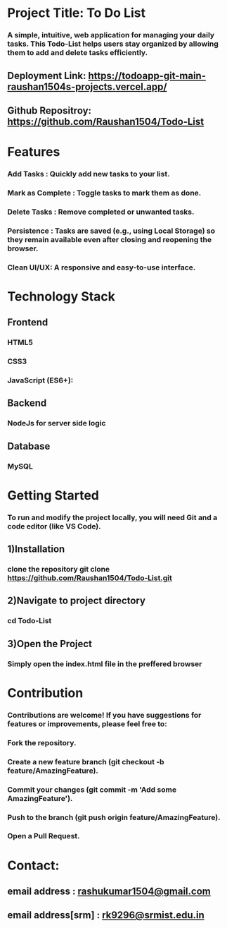 # Project Title: To Do List
### A simple, intuitive, web application for managing your daily tasks. This Todo-List helps users stay organized by allowing them to add and delete tasks efficiently.

## Deployment Link: https://todoapp-git-main-raushan1504s-projects.vercel.app/
## Github Repositroy: https://github.com/Raushan1504/Todo-List

# Features
### Add Tasks : Quickly add new tasks to your list.
### Mark as Complete : Toggle tasks to mark them as done.
### Delete Tasks : Remove completed or unwanted tasks.
### Persistence : Tasks are saved (e.g., using Local Storage) so they remain available even after closing and reopening the browser.
### Clean UI/UX: A responsive and easy-to-use interface.


# Technology Stack
## Frontend
### HTML5
### CSS3
### JavaScript (ES6+):
## Backend
### NodeJs for server side logic 
## Database
### MySQL


# Getting Started
### To run and modify the project locally, you will need Git and a code editor (like VS Code).
## 1)Installation
### clone the repository git clone https://github.com/Raushan1504/Todo-List.git
##  2)Navigate to project directory
### cd Todo-List
##   3)Open the Project
### Simply open the index.html file in the preffered browser


# Contribution
### Contributions are welcome! If you have suggestions for features or improvements, please feel free to:
### Fork the repository.
### Create a new feature branch (git checkout -b feature/AmazingFeature).
### Commit your changes (git commit -m 'Add some AmazingFeature').
### Push to the branch (git push origin feature/AmazingFeature).
### Open a Pull Request.


# Contact:
## email address : rashukumar1504@gmail.com
## email address[srm] : rk9296@srmist.edu.in
